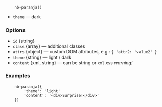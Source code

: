 ```
    nb-paranja()
```

* `theme` — dark

### Options

* `id` {string}
* `class` {array} — additional classes
* `attrs` {object} — custom DOM attributes, e.g.: `{ 'attr2: 'value2' }`
* `theme` {string} — light / dark
* `content` {xml, string} — can be string or `xml` _xss warning!_

### Examples

```
    nb-paranja({
        'theme': 'light'
        'content': '<div>Surprise!</div>'
    })
```